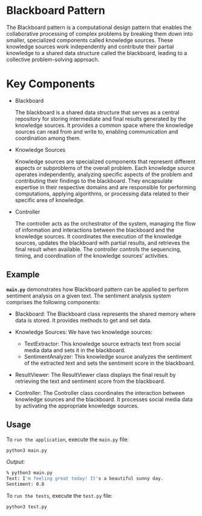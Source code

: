# Blackboard Pattern

The Blackboard pattern is a computational design pattern that enables the collaborative processing of complex problems by breaking them down into smaller, specialized components called knowledge sources. These knowledge sources work independently and contribute their partial knowledge to a shared data structure called the blackboard, leading to a collective problem-solving approach.

# Key Components
- Blackboard

    The blackboard is a shared data structure that serves as a central repository for storing intermediate and final results generated by the knowledge sources. It provides a common space where the knowledge sources can read from and write to, enabling communication and coordination among them.

- Knowledge Sources

    Knowledge sources are specialized components that represent different aspects or subproblems of the overall problem. Each knowledge source operates independently, analyzing specific aspects of the problem and contributing their findings to the blackboard. They encapsulate expertise in their respective domains and are responsible for performing computations, applying algorithms, or processing data related to their specific area of knowledge.

- Controller

    The controller acts as the orchestrator of the system, managing the flow of information and interactions between the blackboard and the knowledge sources. It coordinates the execution of the knowledge sources, updates the blackboard with partial results, and retrieves the final result when available. The controller controls the sequencing, timing, and coordination of the knowledge sources' activities.

## Example

**`main.py`** demonstrates how Blackboard pattern can be applied to perform sentiment analysis on a given text. The sentiment analysis system comprises the following components:

- Blackboard: The Blackboard class represents the shared memory where data is stored. 
It provides methods to get and set data.

- Knowledge Sources: We have two knowledge sources:
    - TextExtractor: This knowledge source extracts text from social media data and sets it in the blackboard.
    - SentimentAnalyzer: This knowledge source analyzes the sentiment of the extracted text and sets the sentiment score in the blackboard.

- ResultViewer: The ResultViewer class displays the final result by retrieving the text and sentiment score from the blackboard.

- Controller: The Controller class coordinates the interaction between knowledge sources and the blackboard. It processes social media data by activating the appropriate knowledge sources.

## Usage

To `run the application`, execute the `main.py` file:

```zsh
python3 main.py
```

*Output:*

```zsh
% python3 main.py
Text: I'm feeling great today! It's a beautiful sunny day.
Sentiment: 0.8
```

To `run the tests`, execute the `test.py` file:

```zsh
python3 test.py
```